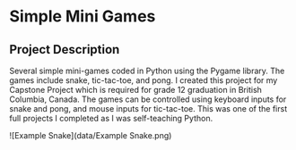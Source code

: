 # Simple Mini Games

## Project Description

Several simple mini-games coded in Python using the Pygame library. The games include snake, tic-tac-toe, and pong.
I created this project for my Capstone Project which is required for grade 12 graduation in British Columbia, Canada.
The games can be controlled using keyboard inputs for snake and pong, and mouse inputs for tic-tac-toe. This was one
of the first full projects I completed as I was self-teaching Python.

![Example Snake](data/Example Snake.png)

[//]: # (![Example Tic Tac Toe]&#40;data/Example Tic Tac Toe.png&#41;)

[//]: # (![Example Pong]&#40;data/Example Pong.png&#41;)